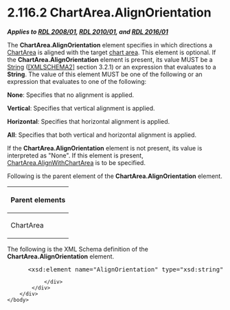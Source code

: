 <html dir="LTR" xmlns:mshelp="http://msdn.microsoft.com/mshelp" xmlns:ddue="http://ddue.schemas.microsoft.com/authoring/2003/5" xmlns:xlink="http://www.w3.org/1999/xlink" xmlns:tool="http://www.microsoft.com/tooltip">
    <head>
        <meta http-equiv="Content-Type" content="text/html; CHARSET=utf-8"></meta>
        <meta name="save" content="history"></meta>
        <title>2.116.2 ChartArea.AlignOrientation</title>
        <xml>
            <mshelp:toctitle title="2.116.2 ChartArea.AlignOrientation"></mshelp:toctitle>
            <mshelp:rltitle title="[MS-RDL]: ChartArea.AlignOrientation"></mshelp:rltitle>
            <mshelp:keyword index="A" term="200882da-647f-4fe0-906a-ea9b4556ef72"></mshelp:keyword>
            <mshelp:attr name="DCSext.ContentType" value="open specification"></mshelp:attr>
            <mshelp:attr name="AssetID" value="200882da-647f-4fe0-906a-ea9b4556ef72"></mshelp:attr>
            <mshelp:attr name="TopicType" value="kbRef"></mshelp:attr>
            <mshelp:attr name="DCSext.Title" value="[MS-RDL]: ChartArea.AlignOrientation" />
        </xml>
    </head>
    <body>
        <div id="header">
            <h1 class="heading">2.116.2 ChartArea.AlignOrientation</h1>
        </div>
        <div id="mainSection">
            <div id="mainBody">
                <div id="allHistory" class="saveHistory"></div>
                <div id="sectionSection0" class="section" name="collapseableSection">
                    

<p><b><i>Applies to </i></b><a href="1e855f94-4617-47e4-b89e-0856c6cb420f.md"><b><i>RDL 2008/01</i></b></a><b><i>,
</i></b><a href="3428e690-a348-4ec7-8a6a-8efb42d2cdee.md"><b><i>RDL 2010/01</i></b></a><b><i>,
and </i></b><a href="52ce3983-2bfc-4e72-9359-42aaf5fe4509.md"><b><i>RDL 2016/01</i></b></a></p>

<p>The <b>ChartArea.AlignOrientation</b> element specifies in
which directions a <a href="74e08a7c-5405-4ea4-b903-a79ef4d215f7.md">ChartArea</a>
is aligned with the target <a href="b2482b3f-74ab-4ca8-a9e5-c07955011743.md#gt_5524dd6c-3d8d-4784-bfca-a3323acceb39">chart
area</a>. This element is optional. If the <b>ChartArea.AlignOrientation</b>
element is present, its value MUST be a <a href="1ed81ef3-a683-45e3-aaad-bd2bbe71bc3d.md">String</a> (<a href="https://go.microsoft.com/fwlink/?LinkId=90610">[XMLSCHEMA2]</a> section
3.2.1) or an expression that evaluates to a <b>String</b>. The value of this
element MUST be one of the following or an expression that evaluates to one of
the following:</p>

<p><b>None</b>: Specifies that no alignment is applied.</p>

<p><b>Vertical</b>: Specifies that vertical alignment is
applied.</p>

<p><b>Horizontal</b>: Specifies that horizontal alignment
is applied.</p>

<p><b>All</b>: Specifies that both vertical and
horizontal alignment is applied.</p>

<p>If the <b>ChartArea.AlignOrientation</b> element is not
present, its value is interpreted as &quot;None&quot;. If this element is
present, <a href="54a90b0b-8bed-4138-8a60-ec6005436d83.md">ChartArea.AlignWithChartArea</a>
is to be specified.</p>

<p>Following is the parent element of the <b>ChartArea.AlignOrientation</b>
element.</p>

<table>
 <thead>
  <tr>
   <th>
   <p>Parent elements</p>
   </th>
  </tr>
 </thead>
 <tr>
  <td>
  <p>ChartArea</p>
  </td>
 </tr>
</table>

<p>The following is the XML Schema definition of the <b>ChartArea.AlignOrientation</b>
element.</p>

<dl>
<dd>
<div><pre> &lt;xsd:element name=&quot;AlignOrientation&quot; type=&quot;xsd:string&quot; minOccurs=&quot;0&quot; /&gt;
</pre></div>
</dd></dl>


                </div>
            </div>
        </div>
    </body>
</html>